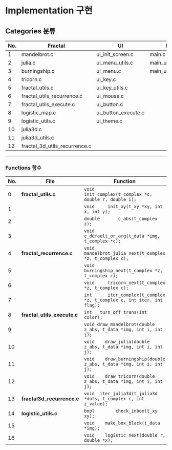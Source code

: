 # Implementation 구현
## Categories 분류
|No.|Fractal|UI|Main|Header|
|---|---|---|---|---|
|1|mandelbrot.c|ui_init_screen.c|main.c|fractal.h|
|2|julia.c|ui_menu_utils.c|main_utils.c|ui.h|
|3|burningship.c|ui_menu.c|main_utils_parse.c|main.h|
|4|tricorn.c|ui_key.c|||
|5|fractal_utils.c|ui_key_utils.c|||
|6|fractal_utils_recurrence.c|ui_mouse.c|||
|7|fractal_utils_execute.c|ui_button.c|||
|8|logistic_map.c|ui_button_execute.c|||
|9|logistic_utils.c|ui_theme.c|||
|10|julia3d.c||||
|11|julia3d_utils.c||||
|12|fractal_3d_utils_recurrence.c||||

---

### Functions 함수
|No.|File|Function|
|---|---|---|
|0|**fractal_utils.c**|```void		init_complex(t_complex *c, double r, double i);```|
|1||```void		init_xy(t_xy *xy, int x, int y);```|
|2||```double		c_abs(t_complex z);```|
|3||```void		c_default_or_arg(t_data *img, t_complex *c);```|
|4|**fractal_recurrence.c**|```void		mandelbrot_julia_next(t_complex *z, t_complex c);```|
|5||```void		burningship_next(t_complex *z, t_complex c);```|
|6||```void		tricorn_next(t_complex *z, t_complex c);```|
|7||```int		iter_complex(t_complex *z, t_complex c, int iter, int flag);```|
|8|**fractal_utils_execute.c**|```int	turn_off_trans(int color);```|
|9||```void	draw_mandelbrot(double z_abs, t_data *img, int i, int j);```|
|10||```void	draw_julia(double z_abs, t_data *img, int i, int j);```|
|11||```void	draw_burningship(double z_abs, t_data *img, int i, int j);```|
|12||```void	draw_tricorn(double z_abs, t_data *img, int i, int j);```|
|13|**fractal3d_recurrence.c**|```void	iter_julia3d(t_julia3d *dots, t_complex c, int z_value);```|
|14|**logistic_utils.c**|```bool		check_inbox(t_xy xy);```|
|15||```void	make_box_black(t_data *img);```|
|16||```void	logistic_next(double r, double *x);```|
